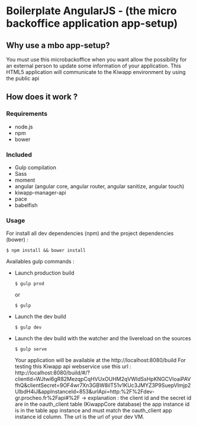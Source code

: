 # Boilerplate AngularJS - (the micro backoffice application app-setup) 
 
## Why use a mbo app-setup?

You must use this microbackoffice when you want allow the possibility for an external person to update some information of your application.
This HTML5 application will communicate to the Kiwapp environment by using the public api

## How does it work ?

### Requirements

- node.js
- npm
- bower

### Included

- Gulp compilation
- Sass 
- moment
- angular (angular core, angular router, angular sanitize, angular touch)
- kiwapp-manager-api
- pace
- babelfish

### Usage

For install all dev dependencies (npm) and the project dependencies (bower) :
 
```shell
$ npm install && bower install
```
 
Availables gulp commands :

 
 - Launch production build
 
    ```shell
    $ gulp prod
    ```

    or

    ```shell
    $ gulp
    ```

- Launch the dev build

    ```shell
    $ gulp dev
    ```
    
- Launch the dev build with the watcher and the livereload on the sources
 
    ```shell
    $ gulp serve
    ```
    
    Your application will be available at the http://localhost:8080/build
    For testing this Kiwapp api webservice use this url : http://localhost:8080/build/#/?clientId=WJtwi6gR82MezqpCqHVUxOUHM2qVWIdSsHpKNGCVIoaiPAVfhQ&clientSecret=9OF4wr7Xn3GBW8ilT51v1KUc3JMYZ3P9SuepVlmjp2UlbdH4iJ&appInstanceId=853&urlApi=http:%2F%2Fdev-gr.procheo.fr%2Fapi#%2F
    -> explanation : the client id and the secret id are in the oauth_client table (KiwappCore database) the app instance id is in the table app instance and must match the oauth_client app instance id column. The url is the url of your dev VM. 


